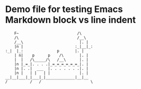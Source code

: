 # Demo file for testing Emacs Markdown block vs line indent


        F~                          /\
        /\                          /__\
        /__\                         |. |
        |n |                       :_|__|_:
    :_|  |_:               p       |. |
        | n|    p      p    /\       |. |
        |  |   /\_____/\   /__\      |. |
        |n |_=_|. . . .|_=_=_=_=_=_=_|. |
        |n |. .|  ___  |. . . . . . .|. |
        |n |   | |   | |             |. |
    __|__|___|_|___|_|_____________|__|__
    /          /   /                      \
